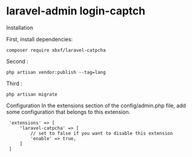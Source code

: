 laravel-admin login-captch
======
Installation

First, install dependencies:

    composer require xbxf/laravel-catpcha
 
Second :
    
    php artisan vendor:publish --tag=lang
    
Third :

    php artisan migrate

Configuration
 In the extensions section of the config/admin.php file, add some configuration that belongs to this extension.
 
     'extensions' => [
         'laravel-catpcha' => [
             // set to false if you want to disable this extension
             'enable' => true,
         ]
     ]
 
 